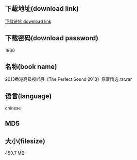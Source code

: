 ## 下载地址(download link)
[下载链接 download link](https://voluble-croquembouche-d321dc.netlify.app/?s=2013%E9%A6%99%E6%B8%AF%E9%AB%98%E7%BA%A7%E8%A7%86%E5%90%AC%E5%B1%95%E3%80%8AThe+Perfect+Sound+2013%E3%80%8B%E5%8E%9F%E9%9F%B3%E7%B2%BE%E9%80%89.rar)

## 下载密码(download password)
1866

## 名称(book name)
2013香港高级视听展《The Perfect Sound 2013》原音精选.rar.rar

## 语言(language)
chinese

## MD5


## 大小(filesize)
450.7 MB
